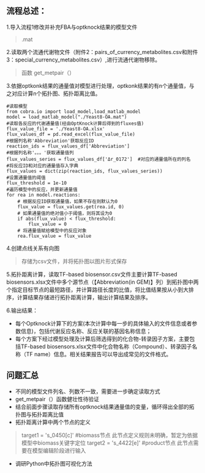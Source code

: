 ## 流程总述：
1.导入流程1修改并补充FBA与optknock结果的模型文件
> .mat

2.读取两个流通代谢物文件（附件2：pairs_of_currency_metabolites.csv和附件3：special_currency_metabolites.csv）,进行流通代谢物移除。
> 函数 get_metpair（）

3.依据optkonk结果的通量值对模型进行处理，optkonk结果的有n个通量值，与之对应计算n个拓扑图、拓扑距离比值。
```
#读取模型
from cobra.io import load_model,load_matlab_model
model = load_matlab_model("./Yeast8-OA.mat")
#读取各反应的代谢通量值(经由OptKnock计算后得到的fluxes值)
flux_value_file = './Yeast8-OA.xlsx'
flux_values_df = pd.read_excel(flux_value_file)
#根据列名称'Abbreviation'获取反应ID
reaction_ids = flux_values_df['Abbreviation']
#根据列名称'。。。'获取通量值列
flux_values_series = flux_values_df['Δr_0172']  #对应的通量值所在的列名
#将反应ID和对应的通量值存入字典
flux_values = dict(zip(reaction_ids, flux_values_series))
#设置通量值的阈值
flux_threshold = 1e-10
#遍历模型中的反应，并更新通量值
for rea in model.reactions:
    # 根据反应ID获取通量值，如果不存在则默认为0
    flux_value = flux_values.get(rea.id, 0)
    # 如果通量值的绝对值小于阈值，则将其设为0
    if abs(flux_value) < flux_threshold:
        flux_value = 0
    # 将通量值赋给模型中的反应对象
    rea.flux_value = flux_value
```
4.创建点线关系有向图
>存储为csv文件，并将拓扑图以图片形式保存

5.拓扑距离计算，读取TF-based biosensor.csv文件主要计算TF-based biosensors.xlsx文件中多个源节点（【Abbreviation(in GEM)】列）到拓扑图中两个指定目标节点的最短路径，并计算路径长度的比值，将比值结果按从小到大排序，计算结果存储进行拓扑距离计算，输出计算结果及排序。 

6.输出结果：
- 每个Optknock计算下的方案(本次计算中每一步的具体输入的文件信息或者参数信息)，包括代谢反应名称、反应关联的基因名称信息；
- 每个方案下经过模型处理及计算后筛选得到的化合物-转录因子方案，主要包括TF-based biosensors.xlsx文件中化合物名称（Compound）、转录因子名称（TF name）信息。相关结果报告可以导出成常见的文件格式。


## 问题汇总

- 不同的模型文件列名、列数不一致，需要进一步确定读取方式
- get_metpair（）函数健壮性待验证
- 结合前面步骤读取存储所有optknock结果通量值的变量，循环得出全部的拓扑图与拓扑距离比值
- 拓扑距离计算中两个节点的定义
> target1 = 's_0450[c]'  #biomass节点 此节点定义规则未明确，暂定为依据模型中biomass关键字定位
  target2 = 's_4422[e]'  #product节点 此节点需要在模型编辑阶段进行输入

- 调研Python中拓扑图可视化方法
